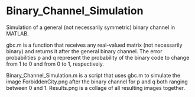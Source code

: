 # Binary_Channel_Simulation

Simulation of a general (not necessarily symmetric) binary channel in MATLAB.

gbc.m is a function that receives any real-valued matrix (not necessarily binary) and returns it after the general binary channel. The error probabilities p and q represent the probability of the binary code to change from 1 to 0 and  from 0 to 1, respectively.

Binary_Channel_Simulation.m is a script that uses gbc.m to simulate the image ForbiddenCity.png after the binary channel for p and q both ranging between 0 and 1. Results.png is a collage of all resulting images together.

